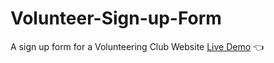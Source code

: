 # Volunteer-Sign-up-Form
A sign up form for a Volunteering Club Website
[Live Demo](https://seifboudokhane.github.io/Volunteer-Sign-up-Form/) :point_left: